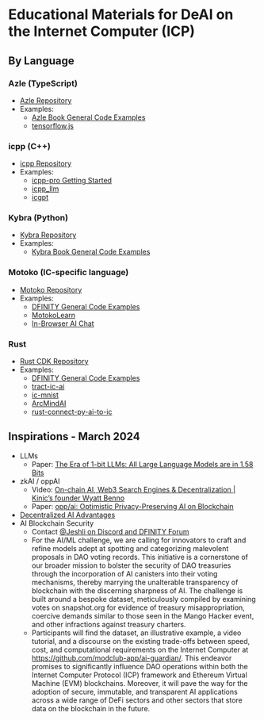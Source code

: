 # Educational Materials for DeAI on the Internet Computer (ICP)

## By Language
### Azle (TypeScript)
- [Azle Repository](https://github.com/demergent-labs/azle)
- Examples:
  - [Azle Book General Code Examples](https://demergent-labs.github.io/azle/rest_based_examples.html)
  - [tensorflow.js](https://github.com/carlosarturoceron/decentAI)

### icpp (C++)
- [icpp Repository](https://github.com/icppWorld/icpp-pro)
- Examples:
  - [icpp-pro Getting Started](https://docs.icpp.world/getting-started.html)
  - [icpp_llm](https://github.com/icppWorld/icpp_llm)
  - [icgpt](https://github.com/icppWorld/icgpt)

### Kybra (Python)
- [Kybra Repository](https://github.com/demergent-labs/kybra)
- Examples:
  - [Kybra Book General Code Examples](https://demergent-labs.github.io/kybra/examples.html)

### Motoko (IC-specific language)
- [Motoko Repository](https://github.com/dfinity/motoko)
- Examples:
  - [DFINITY General Code Examples](https://github.com/dfinity/examples/tree/master/motoko)
  - [MotokoLearn](https://github.com/ildefons/motokolearn)
  - [In-Browser AI Chat](https://github.com/patnorris/DecentralizedAIonIC)

### Rust
- [Rust CDK Repository](https://github.com/dfinity/cdk-rs)
- Examples:
  - [DFINITY General Code Examples](https://github.com/dfinity/cdk-rs/tree/main/examples)
  - [tract-ic-ai](https://github.com/jeshli/tract-ic-ai)
  - [ic-mnist](https://github.com/smallstepman/ic-mnist)
  - [ArcMindAI](https://github.com/arcmindai/arcmindai)
  - [rust-connect-py-ai-to-ic](https://github.com/jeshli/rust-connect-py-ai-to-ic)

## Inspirations - March 2024
- LLMs
  - Paper: [The Era of 1-bit LLMs: All Large Language Models are in 1.58 Bits](https://arxiv.org/abs/2402.17764v1)
- zkAI / oppAI
  - Video: [On-chain AI, Web3 Search Engines & Decentralization | Kinic’s founder Wyatt Benno](https://www.youtube.com/watch?v=rvtUKRq6Yv0)
  - Paper: [opp/ai: Optimistic Privacy-Preserving AI on Blockchain](https://arxiv.org/abs/2402.15006)
- [Decentralized AI Advantages](https://dscvr.one/post/1153371204873059295/unique-advantages-of-decentralized-aithese-are-the-results-of-ic)
- AI Blockchain Security
  - Contact [@Jeshli on Discord and DFINITY Forum](https://discord.com/channels/748416164832608337/1184160869614108873/1211065467372838973)
  - For the AI/ML challenge, we are calling for innovators to craft and refine models adept at spotting and categorizing malevolent proposals in DAO voting records. This initiative is a cornerstone of our broader mission to bolster the security of DAO treasuries through the incorporation of AI canisters into their voting mechanisms, thereby marrying the unalterable transparency of blockchain with the discerning sharpness of AI. The challenge is built around a bespoke dataset, meticulously compiled by examining votes on snapshot.org for evidence of treasury misappropriation, coercive demands similar to those seen in the Mango Hacker event, and other infractions against treasury charters.
  - Participants will find the dataset, an illustrative example, a video tutorial, and a discourse on the existing trade-offs between speed, cost, and computational requirements on the Internet Computer at https://github.com/modclub-app/ai-guardian/. This endeavor promises to significantly influence DAO operations within both the Internet Computer Protocol (ICP) framework and Ethereum Virtual Machine (EVM) blockchains. Moreover, it will pave the way for the adoption of secure, immutable, and transparent AI applications across a wide range of DeFi sectors and other sectors that store data on the blockchain in the future.